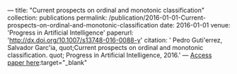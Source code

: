 —
title: "Current prospects on ordinal and monotonic classification"
collection: publications
permalink: /publication/2016-01-01-Current-prospects-on-ordinal-and-monotonic-classification
date: 2016-01-01
venue: 'Progress in Artificial Intelligence'
paperurl: 'http://dx.doi.org/10.1007/s13748-016-0088-y'
citation: ' Pedro Guti&apos;errez,  Salvador Garc&apos;ia,    quot;Current prospects on ordinal and monotonic classification.   quot; Progress in Artificial Intelligence, 2016.'
—
[Access paper here](http://dx.doi.org/10.1007/s13748-016-0088-y):target="_blank"